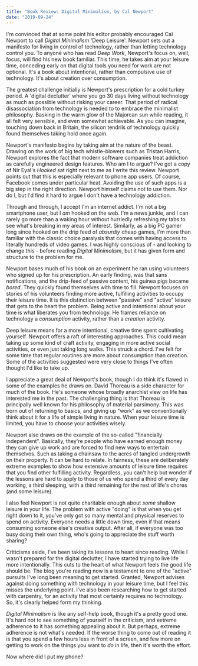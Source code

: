 ```yaml
---
title: "Book Review: Digital Minimalism, by Cal Newport"
date: "2019-09-24"
---
```


I'm convinced that at some point his editor probably encouraged Cal Newport to call *Digital Minimalism* 'Deep Leisure'. Newport sets out a manifesto for living in control of technology, rather than letting technology control you.  To anyone who has read *Deep Work*, Newport's focus on, well, focus, will find his new book familiar.  This time, he takes aim at your leisure time, conceding early on that digital tools you need for work are not optional. It's a book about intentional, rather than compulsive use of technology. It's about creation over consumption.  

The greatest challenge initially is Newport's prescription for a cold turkey period. A 'digital declutter' where you go 30 days living without technology as much as possible without risking your career. That period of radical disassociation from technology is needed to to embrace the minimalist philosophy. Basking in the warm glow of the Majorcan sun while reading, it all felt very sensible, and even somewhat achievable. As you can imagine, touching down back in Britain, the silicon tendrils of technology quickly found themselves taking hold once again.

Newport's manifesto begins by taking aim at the nature of the beast. Drawing on the work of big tech whistle-blowers such as Tristan Harris, Newport explores the fact that modern software companies treat addiction as carefully engineered design features. Who am I to argue? I've got a copy of Nir Eyal's *Hooked* sat right next to me as I write this review. Newport points out that this is especially relevant to phone app users. Of course, Facebook comes under particular heat. Avoiding the use of such apps is a big step in the right direction. Newport himself claims not to use them. Nor do I, but I'd find it hard to argue I don't have a technology addiction.

Through and through, I accept I'm an internet addict. I'm not a big smartphone user, but I *am* hooked on the web. I'm a news junkie, and I can rarely go more than a waking hour without hurriedly refreshing my tabs to see what's breaking in my areas of interest. Similarly, as a big PC gamer long since hooked on the drip feed of *absurdly* cheap games, I'm more than familiar with the classic choice paralysis that comes with having access to literally hundreds of video games. I was highly conscious of - and looking to change this - before reading *Digital Minimalism*, but it has given form and structure to the problem for me. 

Newport bases much of his book on an experiment he ran using volunteers who signed up for his prescription. An early finding, was that sans notifications, and the drip-feed of passive content, his guinea pigs became *bored*. They quickly found themselves with time to fill. Newport focuses on stories of his volunteers finding more active, fulfilling activities to occupy their leisure time. It is this distinction between "passive" and "active" leisure that gets to the heart the problem. Being active and intentional about your time is what liberates you from technology. He frames reliance on technology a *consumption* activity, rather than a *creation* activity. 

Deep leisure means for a more intentional, creative time spent cultivating yourself. Newport offers a raft of interesting approaches. This could mean taking up some kind of craft activity, engaging in more active social activities, or even just taking long walks. This struck a chord. I've felt for some time that regular routines are more about consumption than creation. Some of the activities suggested were very close to things I've often thought I'd like to take up.

I appreciate a great deal of Newport's book, though I do think it's flawed in some of the examples he draws on. David Thoreau is a side character for much of the book. He's someone whose broadly anarchist view on life has interested me in the past. The challenging thing is that Thoreau is principally well known for his philosophy of material parsimony. This was born out of returning to basics, and giving up "work" as we conventionally think about it for a life of simple living in nature. When your leisure time is limited, you have to choose your activities wisely. 
 
Newport also draws on the example of the so-called "financially independent". Basically, they're people who have earned enough money they can give up work and are forced to find new ways to entertain themselves. Such as taking a chainsaw to the acres of tangled undergrowth on their property. It can be hard to relate. In fairness, these are deliberately extreme examples to show how extensive amounts of leisure time requires that you find other fulfilling activity. Regardless, you can't help but wonder if the lessons are hard to apply to those of us who spend a third of every day working, a third sleeping, with a third remaining for the rest of life's chores (and some leisure).

I also feel Newport is not quite charitable enough about *some* shallow leisure in your life. The problem with active "doing" is that when you get right down to it, you've only got so many mental and physical reserves to spend on activity. Everyone needs a little down time, even if that means consuming someone else's creative output. After all, if everyone was too busy doing their own thing, who's going to appreciate the stuff worth sharing? 

Criticisms aside, I've been taking its lessons to heart since reading. While I wasn't prepared for the digital declutter, I have started trying to live life more intentionally. This cuts to the heart of what Newport feels the good life should be. The blog you're reading now is a testament to one of the "active" pursuits I've long been meaning to get started. Granted, Newport advises against doing something with technology in your leisure time, but I feel this misses the underlying point. I've also been researching how to get started with carpentry, for an activity that most certainly requires no technology. So, it's clearly helped form my thinking.

*Digital Minimalism* is like any self-help book, though it's a pretty good one. It's hard not to see something of yourself in the criticism, and extreme adherence to it has something appealing about it. But perhaps, extreme adherence is not what's needed. If the worse thing to come out of reading it is that you spend a few hours less in front of a screen, and few more on getting to work on the things you want to *do* in life, then it's worth the effort. 

Now where did I put my phone? 